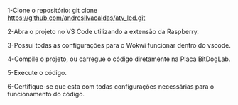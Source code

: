 1-Clone o repositório: git clone https://github.com/andresilvacaldas/atv_led.git

2-Abra o projeto no VS Code utilizando a extensão da Raspberry.

3-Possuí todas as configurações para o Wokwi funcionar dentro do vscode.

4-Compile o projeto, ou carregue o código diretamente na Placa BitDogLab.

5-Execute o código.

6-Certifique-se que esta com todas configurações necessárias para o funcionamento do código.
